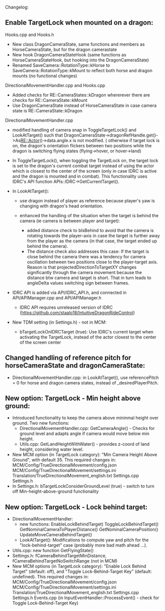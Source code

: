 Changelog:

Enable TargetLock when mounted on a dragon:
------------------------------------------

  Hooks.cpp and Hooks.h
  * New class DragonCameraState, same functions and members as HorseCameraState, but for the dragon camerastate
  * New hook DragonCameraStateHook (same functions as HorseCameraStateHook, but hooking into the DragonCameraState)
  * Renamed SaveCamera::RotationType::kHorse to SaveCamera::RotationType::kMount to reflect both horse and dragon mounts (no functional changes)

  DirectionalMovementHandler.cpp and Hooks.cpp
  * Added checks for RE::CameraStates::kDragon whererever there are checks for RE::CameraState::kMount
  * Use DragonCameraState instead of HorseCameraState in case camera state is RE::CameraState::kDragon

  DirectionalMovementHandler.cpp
  * modified handling of camera snap in ToggleTargetLock() and LookAtTarget() such that DragonCameraState->dragonRefHandle.get()->As<RE::Actor>()->data.angle.x is not modified.
  ( otherwise if target lock is on, the dragon's orientation flickers between two positions while the dragon is switching flying states (flying->hover, or hover->land)
  * In ToggleTargetLock(), when toggling the TargetLock on, the target lock is set to the dragon's current combat target instead of using the actor which is closest to the center of the screen
  (only in case IDRC is active and the dragon is mounted and in combat). This functionality uses IDRC's API function APIs::IDRC->GetCurrentTarget().
  * In LookAtTarget(): 
    - use dragon instead of player as reference because player's yaw is changing with dragon's head orientation.

    - enhanced the handling of the situation when the target is behind the camera (ie camera is between player and target):
      - added distance check to bIsBehind to avoid that the camera is rotating towards the player-axis in case the target is further away from the player as the camera
    (in that case, the target ended up behind the camera).  
      - The distance check also addresses this case: If the target is close behind the camera there was a tendency for camera oscillation between two positions close to the player-target axis. Reason is that projectedDirectionToTargetXY changes significantly through the camera movement because the distance btw camera and target is short. That in turn leads to angleDelta values switching sign between frames.

  * IDRC API is added via API/IDRC_API.h, and connected in API/APIManager.cpp and API/APIManager.h 
      * IDRC API requires unreleased version of IDRC (https://github.com/staalo18/IntuitiveDragonRideControl)

  * New TDM setting (in Settings.h) - not in MCM:
      * bTargetLockOnIDRCTarget (true): Use IDRC's current target when activating the TargetLock, instead of the actor closest to the center of the screen center


Changed handling of reference pitch for horseCameraState and dragonCameraState:
-------------------------------------------------------------------------------
  * DirectionalMovementHandler.cpp: in LookAtTarget(), use referencePitch = 0 for horse and dragon camera states, instead of _desiredPlayerPitch.


New option: TargetLock - Min height above ground:
-------------------------------------------------
  * Introduced functionality to keep the camera above mininmal height over ground. Two new functions:
    * DirectionalMovementHandler.cpp: GetCameraAngle() -  Checks for ground level and adapts angle if camera would move below min height.
    *  Utils.cpp: GetLandHeightWithWater() - provides z-coord of land height, considering water level.
  *  New MCM option  (in TargetLock category): "Min Camera Height Above Ground", with default 35. This required changes in:
      MCM/Config/TrueDirectionalMovement/config.json
      MCM/Config/TrueDirectionalMovement/settings.ini
      Translation/TrueDirectionalMovement_english.txt
      Settings.cpp
      Settings.h
  * In Settings.h: bTargetLockConsiderGroundLevel (true) - switch to turn off Min-height-above-ground functionality

New option: TargetLock - Lock behind target:
--------------------------------------------
  * DirectionalMovementHandler:
    * new functions:
        EnableLockBehindTarget)
        ToggleLockBehindTarget()
        GetNominalCameraToPlayerDistance()
        GetNominalCameraPosition()
        UpdateMoveCameraBehindTarget()
    * LookAtTarget(): Modifications to compute yaw and pitch for the "lock-behind-target" case (probably more bad math ahead ...). 
  * Utils.cpp: new function GetFlyingState()
  * Settings.h: fCameraBehindTargetMinDistance, fCameraBehindTargetNoSwitchRange (not in MCM)
  * New MCM options (in TargetLock category): "Enable Lock Behind Target" (default: off), and "Toggle Lock-Behind-Target Key" (default: undefined). This required changes in:
      MCM/Config/TrueDirectionalMovement/config.json
      MCM/Config/TrueDirectionalMovement/settings.ini
      Translation/TrueDirectionalMovement_english.txt
      Settings.cpp
      Settings.h
      Events.cpp (in InputEventHandler::ProcessEvent() - check for Toggle Lock-Behind-Target Key)
